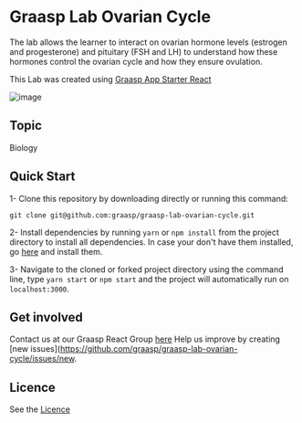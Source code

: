 # Graasp Lab Ovarian Cycle

The lab allows the learner to  interact on ovarian hormone levels (estrogen and progesterone) and pituitary (FSH and LH) to understand how these hormones control the ovarian cycle and how they ensure ovulation.

This Lab was created using [Graasp App Starter React](https://github.com/react-epfl/graasp-app-starter-react)

![image](https://github.com/graasp/graasp-lab-ovarian-cycle/blob/67/update-readme/public/preview.png)
## Topic

Biology


## Quick Start

1- Clone this repository by downloading directly or running this command:

```
git clone git@github.com:graasp/graasp-lab-ovarian-cycle.git
```

2- Install dependencies by running `yarn` or `npm install` from the project directory to install all dependencies. In case your don't have them installed, go
[here](https://changelog.com/posts/install-node-js-with-homebrew-on-os-x) and install them.

3- Navigate to the cloned or forked project directory using the command line, type `yarn start` or `npm start` and the project will automatically run on `localhost:3000`.

## Get involved

Contact us at our Graasp React Group [here](http://graasp.eu/)
Help us improve by creating [new issues](https://github.com/graasp/graasp-lab-ovarian-cycle/issues/new.

## Licence

See the [Licence](https://github.com/graasp/graasp-lab-ovarian-cycle/blob/1/main-view/LICENSE)
